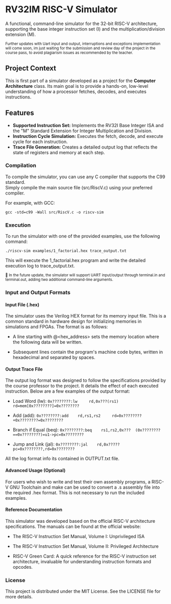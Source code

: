 # RV32IM RISC-V Simulator

A functional, command-line simulator for the 32-bit RISC-V architecture, supporting the base integer instruction set (I) and the multiplication/division extension (M).

<sub> Further updates with Uart input and output, interruptions and exceptions implementation will come soon, im just waiting for the submission and review day of the project in the course pass, to avoid plagiarism issues as recommended by the teacher.</sub>

## Project Context

This is first part of a simulator developed as a project for the **Computer Architecture** class. Its main goal is to provide a hands-on, low-level understanding of how a processor fetches, decodes, and executes instructions.

## Features

- **Supported Instruction Set:** Implements the RV32I Base Integer ISA and the "M" Standard Extension for Integer Multiplication and Division.
- **Instruction Cycle Simulation:** Executes the fetch, decode, and execute cycle for each instruction.
- **Trace File Generation:** Creates a detailed output log that reflects the state of registers and memory at each step.

### Compilation

To compile the simulator, you can use any C compiler that supports the C99 standard.  
Simply compile the main source file (src/RiscV.c) using your preferred compiler.

For example, with GCC:

```gcc -std=c99 -Wall src/RiscV.c -o riscv-sim```

### Execution

To run the simulator with one of the provided examples, use the following command:

```./riscv-sim examples/1_factorial.hex trace_output.txt```

This will execute the 1_factorial.hex program and write the detailed execution log to trace_output.txt.

<sub>🚧 In the future update, the simulator will support UART input/output through terminal.in and terminal.out, adding two additional command-line arguments.</sub>

### Input and Output Formats

#### Input File (.hex)
The simulator uses the Verilog HEX format for its memory input file. This is a common standard in hardware design for initializing memories in simulations and FPGAs. The format is as follows:

- A line starting with @<hex_address> sets the memory location where the following data will be written.

- Subsequent lines contain the program's machine code bytes, written in hexadecimal and separated by spaces.

#### Output Trace File
The output log format was designed to follow the specifications provided by the course professor to the project. It details the effect of each executed instruction. Below are a few examples of the output format:

- Load Word (lw): ```0x????????:lw     rd,0x???(rs1)  rd=mem[0x????????]=0x????????```

- Add (add): ```0x????????:add    rd,rs1,rs2     rd=0x????????+0x????????=0x????????```

- Branch if Equal (beq): ```0x????????:beq    rs1,rs2,0x???  (0x????????==0x????????)=u1->pc=0x????????```

- Jump and Link (jal): ```0x????????:jal    rd,0x?????     pc=0x????????,rd=0x????????```

All the log format info its contained in OUTPUT.txt file.

#### Advanced Usage (Optional)
For users who wish to write and test their own assembly programs, a RISC-V GNU Toolchain and make can be used to convert a .s assembly file into the required .hex format. This is not necessary to run the included examples.

#### Reference Documentation
This simulator was developed based on the official RISC-V architecture specifications. The manuals can be found at the official website:

- The RISC-V Instruction Set Manual, Volume I: Unprivileged ISA

- The RISC-V Instruction Set Manual, Volume II: Privileged Architecture

- RISC-V Green Card: A quick reference for the RISC-V instruction set architecture, invaluable for understanding instruction formats and opcodes.


### License
This project is distributed under the MIT License. See the LICENSE file for more details.
